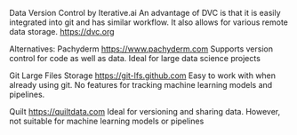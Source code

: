 Data Version Control by Iterative.ai
An advantage of DVC is that it is easily integrated into git and has similar workflow. It also allows for various remote data storage.
https://dvc.org

Alternatives:
Pachyderm
https://www.pachyderm.com
Supports version control for code as well as data. Ideal for large data science projects

Git Large Files Storage
https://git-lfs.github.com
Easy to work with when already using git. No features for tracking machine learning models and pipelines.

Quilt
https://quiltdata.com
Ideal for versioning and sharing data. However, not suitable for machine learning models or pipelines
